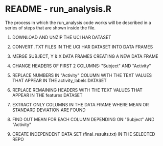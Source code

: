 README - run_analysis.R
=======================

The process in which the run_analysis code works will be described in a series of steps that are shown inside the file.

1. DOWNLOAD AND UNZIP THE UCI HAR DATASET

2. CONVERT .TXT FILES IN THE UCI HAR DATASET INTO DATA FRAMES

3. MERGE SUBJECT, Y & X DATA FRAMES CREATING A NEW DATA FRAME

4. CHANGE HEADERS OF FIRST 2 COLUMNS: "Subject" AND "Activity"

5. REPLACE NUMBERS IN "Activity" COLUMN WITH THE TEXT VALUES THAT APPEAR IN THE activity_labels DATASET

6. REPLACE REMAINING HEADERS WITH THE TEXT VALUES THAT APPEAR IN THE features DATASET

7. EXTRACT ONLY COLUMNS IN THE DATA FRAME WHERE MEAN OR STANDARD DEVIATION ARE FOUND

8. FIND OUT MEAN FOR EACH COLUMN DEPENDING ON "Subject" AND "Activity"

9. CREATE INDEPENDENT DATA SET (final_results.txt) IN THE SELECTED REPO
